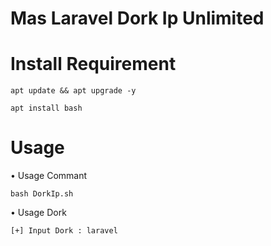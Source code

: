 # Mas Laravel Dork Ip Unlimited

# Install Requirement
```
apt update && apt upgrade -y
```
```
apt install bash
```
# Usage
• Usage Commant
```
bash DorkIp.sh
```

• Usage Dork
```
[+] Input Dork : laravel
```
